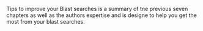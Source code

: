 Tips to improve your Blast searches is a summary of tne previous seven chapters as well as the authors expertise and is designe to help you get the most from your  blast searches. 
